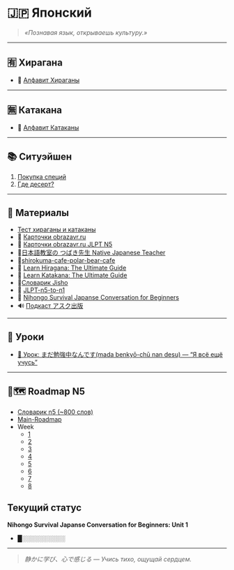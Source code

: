 # 🇯🇵 Японский

> _«Познавая язык, открываешь культуру.»_  

---

## 🈶 Хирагана  
- 🌸 [Алфавит Хираганы](https://github.com/Makashima-desu-ka/japan_day_everyday/blob/main/hiragana.md)  

---

## 🈚 Катакана   
- 🎌 [Алфавит Катаканы](https://github.com/Makashima-desu-ka/japan_day_everyday/blob/main/katakana.md)  

---

## 📚 Ситуэйшен  

1. [Покупка специй](https://github.com/Makashima-desu-ka/japan_day_everyday/blob/main/situation_spices.md)
2. [Где десерт?](https://github.com/Makashima-desu-ka/japan_day_everyday/blob/main/Restaurant_desert.md)

---

## 🎴 Материалы  
- [Тест хираганы и катаканы](https://kana.pro/)
- 📖 [Карточки obrazavr.ru](https://obrazavr.ru/uchenik/maximpiryutkogmail-com/?t=cards)
- 📖 [Карточки obrazavr.ru JLPT N5](https://obrazavr.ru/cards/5p4awsksmm7y/)
- 🎥[日本語教室の つばき先生 Native Japanese Teacher](https://www.youtube.com/@tsubakiclass/videos)
- 🎥[shirokuma-cafe-polar-bear-cafe](https://anisub.tv/anime/shirokuma-cafe-polar-bear-cafe)
- 📖 [Learn Hiragana: The Ultimate Guide](https://www.tofugu.com/japanese/learn-hiragana/)
- 📖 [Learn Katakana: The Ultimate Guide](https://www.tofugu.com/japanese/learn-katakana/)
- 📖[Словарик Jisho](https://jisho.org/)
- 📖 [JLPT-n5-to-n1](https://www.japaneselanguages.com/blog/jlpt-n5-to-n1/)
- 📖 [Nihongo Survival Japanse Conversation for Beginners](https://www.amazon.com/NIHONGO-FUN-EASY-Conversation-Beginners/dp/4872177215)
- 🔊 [Подкаст アスク出版](https://open.spotify.com/show/3bZksrpFnnp2VItEO3KJaV?flow_ctx=df75d79f-ac39-4d27-8992-a1e303758732%3A1761293061&creation_point=https%3A%2F%2Fopen.spotify.com%2Fshow%2F3bZksrpFnnp2VItEO3KJaV%3Fsp_cid%3D408aa7611174fa9414a694a30bf16011%26device%3Ddesktop)
---

## 🎒 Уроки 
- [🏮 Урок: まだ勉強中なんです(mada benkyō-chū nan desu) — “Я всё ещё учусь”](https://github.com/Makashima-desu-ka/japan_day_everyday/blob/main/lession_benkyō-chū.md)

---

## 📍🗺️ Roadmap N5 
- [Словарик n5 (~800 слов)](https://github.com/Makashima-desu-ka/japan_day_everyday/blob/main/JLPT_N5_VOCABULARY.md)
- [Main-Roadmap](https://github.com/Makashima-desu-ka/japan_day_everyday/blob/main/JLPT_N5_ROADMAP.md)
- Week
  - [1](https://github.com/Makashima-desu-ka/japan_day_everyday/blob/main/Week_1_N5.md)
  - [2](https://github.com/Makashima-desu-ka/japan_day_everyday/blob/main/Week_2_N5.md)
  - [3](https://github.com/Makashima-desu-ka/japan_day_everyday/blob/main/Week_3_N5.md)
  - [4](https://github.com/Makashima-desu-ka/japan_day_everyday/blob/main/Week_4_N5.md)
  - [5](https://github.com/Makashima-desu-ka/japan_day_everyday/blob/main/Week_5_N5.md)
  - [6](https://github.com/Makashima-desu-ka/japan_day_everyday/blob/main/Week_6_N5.md)
  - [7](https://github.com/Makashima-desu-ka/japan_day_everyday/blob/main/Week_7_N5.md)
  - [8](https://github.com/Makashima-desu-ka/japan_day_everyday/blob/main/Week_8_N5.md)
    
## Текущий статус
**Nihongo Survival Japanse Conversation for Beginners: Unit 1**
- █░░░░░░░░░░

---


> _静かに学び、心で感じる — Учись тихо, ощущай сердцем._
